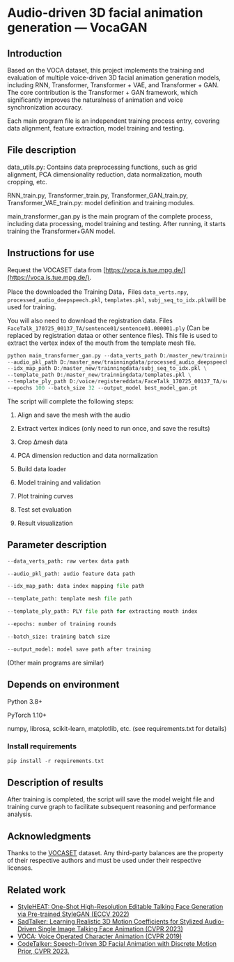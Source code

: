 # Audio-driven 3D facial animation generation — VocaGAN

## Introduction

Based on the VOCA dataset, this project implements the training and evaluation of multiple voice-driven 3D facial animation generation models, including RNN, Transformer, Transformer + VAE, and Transformer + GAN.
The core contribution is the Transformer + GAN framework, which significantly improves the naturalness of animation and voice synchronization accuracy.

Each main program file is an independent training process entry, covering data alignment, feature extraction, model training and testing.

## File description

data_utils.py: Contains data preprocessing functions, such as grid alignment, PCA dimensionality reduction, data normalization, mouth cropping, etc.

RNN_train.py, Transformer_train.py, Transformer_GAN_train.py, Transformer_VAE_train.py: model definition and training modules.

main_transformer_gan.py is the main program of the complete process, including data processing, model training and testing. After running, it starts training the Transformer+GAN model.

## Instructions for use

Request the VOCASET data from [https://voca.is.tue.mpg.de/](https://voca.is.tue.mpg.de/).

Place the downloaded the Training Data，Files `data_verts.npy`, `processed_audio_deepspeech.pkl`, `templates.pkl`, `subj_seq_to_idx.pkl`will be used for training.

You will also need to download the registration data. Files `FaceTalk_170725_00137_TA/sentence01/sentence01.000001.ply` (Can be replaced by registration dataa or other sentence files). This file is used to extract the vertex index of the mouth from the template mesh file.


```python
python main_transformer_gan.py --data_verts_path D:/master_new/trainningdata/data_verts.npy \
--audio_pkl_path D:/master_new/trainningdata/processed_audio_deepspeech.pkl \
--idx_map_path D:/master_new/trainningdata/subj_seq_to_idx.pkl \
--template_path D:/master_new/trainningdata/templates.pkl \
--template_ply_path D:/voice/registereddata/FaceTalk_170725_00137_TA/sentence01/sentence01.000001.ply \#该文件可替换
--epochs 100 --batch_size 32 --output_model best_model_gan.pt
```

The script will complete the following steps:

1. Align and save the mesh with the audio

2. Extract vertex indices (only need to run once, and save the results)

3. Crop Δmesh data

4. PCA dimension reduction and data normalization

5. Build data loader

6. Model training and validation

7. Plot training curves

8. Test set evaluation

3. Result visualization

## Parameter description


```python
--data_verts_path: raw vertex data path

--audio_pkl_path: audio feature data path

--idx_map_path: data index mapping file path

--template_path: template mesh file path

--template_ply_path: PLY file path for extracting mouth index

--epochs: number of training rounds

--batch_size: training batch size

--output_model: model save path after training
```

(Other main programs are similar)

## Depends on environment

Python 3.8+

PyTorch 1.10+

numpy, librosa, scikit-learn, matplotlib, etc. (see requirements.txt for details)

### Install requirements


```python
pip install -r requirements.txt
```

## Description of results

After training is completed, the script will save the model weight file and training curve graph to facilitate subsequent reasoning and performance analysis.

## Acknowledgments

Thanks to the [VOCASET](https://voca.is.tue.mpg.de/) dataset. Any third-party balances are the property of their respective authors and must be used under their respective licenses.

## Related work

- [StyleHEAT: One-Shot High-Resolution Editable Talking Face Generation via Pre-trained StyleGAN (ECCV 2022)](https://github.com/FeiiYin/StyleHEAT)
- [SadTalker: Learning Realistic 3D Motion Coefficients for Stylized Audio-Driven Single Image Talking Face Animation (CVPR 2023)](https://github.com/Winfredy/SadTalker)
- [VOCA: Voice Operated Character Animation (CVPR 2019)](https://github.com/TimoBolkart/voca)
- [CodeTalker: Speech-Driven 3D Facial Animation with Discrete Motion Prior, CVPR 2023.](https://github.com/Doubiiu/CodeTalker)
